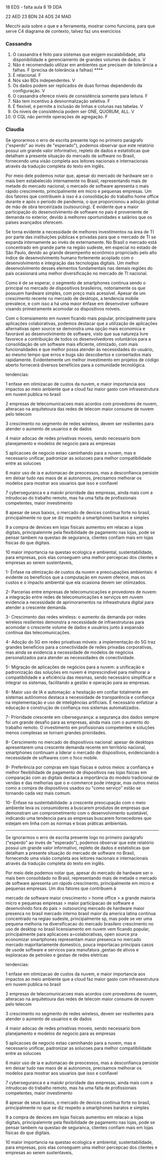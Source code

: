 18 EDS - falta aula 8
19 DDA 

22 AED 
23 BDN 
24 ADS
24 MAD

Mecchi aula sobre o que e a ferramenta, mostrar como funciona, para que serve C4 diagrama de contexto, talvez faz uns exercicios
### Cassandra
1. O cassandra é feito para sistemas que exigem escalabilidade, alta disponibilidade e gerenciamento de grandes volumes de dados. V
2. Não é recomendado utilizar em ambientes que precisam de tolerância a falhas. F (precisa de tolerância a falhas) ****
3. É relacional. F
4. Nós são BDs independentes. V
5. Os dados podem ser replicados de duas formas dependendo da configuração. V
6. O cassandra oferece níveis de consistência somente para leitura. F
7. Não tem incentivo à desnormalização seletiva. F
8. É flexível, e permite a inclusão de linhas e colunas nas tabelas. V
9. Os níveis de consistência podem ser ONE, QUORUM, ALL. V
10. O CQL não permite operações de agregação. F

### Claudia
Se ignorarmos o erro de escrita presente logo no primeiro parágrafo ("esperdo" ao invés de "esperado"), podemos observar que este relatório possui um grande valor informativo, repleto de dados e estatísticas que detalham a presente situação do mercado de software no Brasil, fornecendo uma visão completa aos leitores nacionais e internacionais através da tradução completa do texto em inglês.

Por meio dele podemos notar que, apesar do mercado de hardware ser o mais bem estabelecido internamente no Brasil, representando mais de metade do mercado nacional, o mercado de software apresenta o mais rápido crescimento, principalmente em micro e pequenas empresas. Um dos fatores que contribuem à isso é a consolidação do trabalho home office durante e após o período de pandemia, o que proporcionou a adoção global de mão de obra terceirizada (outsourcing). É evidente que a maior participação do desenvolvimento de software no país é proveniente de demanda no exterior, devido à melhores oportunidades e salários que os países avançados oferecem.

Se torna evidente a necessidade de melhores investimentos na área de TI por parte das instituições públicas e privadas para que o mercado de TI se expanda internamente ao invés de externamente. No Brasil o mercado está concentrado em grande parte na região sudeste, em especial no estado de São Paulo, devido ao grande desempenho econômico propriciado pelo alto índice de desenvolvimento humano fortemente acoplado com o desenvolvimento e integração das tecnologias digitais. Um melhor desenvolvimento desses elementos fundamentais nas demais regiões do país ocasionará uma melhor diversificação no mercado de TI nacional. 

Como é de se esperar, o segmento de smartphones continua sendo o principal no mercado de dispositivos brasileiros, notoriamente os que possuem hardware simples, com preço mais acessível. Apesar de um crescimento recente no mercado de desktops, a tendencia mobile prevalece, e com isso a há uma maior ênfase em desenvolver software visando primeiramente acomodar os dispositivos móveis.

Com o licensiamento em nuvem ficando mais popular, principalmente para aplicações colaborativas, podemos destacar que a utilização de aplicações alternativas open source se demonstra uma opção mais economica e favorável ao desenvolvimento de software, visto que sua natureza livre favorece a contribuição de todos os desenvolvedores voluntários para a consolidação de um software mais eficiente, otimizado, com mais funcionalidades e que melhor possa atender às necessidades do usuário, ao mesmo tempo que erros e bugs são descobertos e consertados mais rapidamente. Evidentemente um melhor investimento em projetos de código aberto fornecerá diversos benefícios para a comunidade tecnológica.


tendencias:

1 enfase em otimizacao de custos da nuvem, e maior importancia aos impactos ao meio ambiente que a cloud faz
maior gasto com infrasestrutura em nuvem publica no brasil

2 empresas de telecomunicacoes mais acordos com provedores de nuvem, alteracao na arquitetoura das redes de telecom
maior consume de nuvem pelo telecom

3 crescimento no segmento de redes wireless, devem ser resilientes para atender o aumento de usuarios e de dados

4 maior adocao de redes privativas moveis, sendo necessario bom planejamento e modelos de negocio para as empresas

5 aplicacoes de negocio estao caminhando para a nuvem, mas e necessario unificar, padronizar as solucoes para melhor compatibilidade entre as solucoes

6 maior uso de ia e automacao de preocessos, mas a desconfianca persiste em deixar tudo nas maos de ai autonomos, precisamos melhorar os modelos para mostrar aos usuarios que isso e confiavel

7 cyberseguranca e a maiokr prioridade das empresas, ainda mais com a intrudocao do trabalho remoto, mas ha uma falta de profissionais competentes, maior investimento

8 apesar de seus baixos, o mercado de devices continua forte no brasil, principalmente no que se diz respeito a smartphones baratos e simples

9 a compra de devices em lojas fisicais aumentou em relacao a lojas digitais, principalemnte pela flexibilidade de pagamento nas lojas, pode se pensar tambem na questao de seguranca, clientes confiam mais em lojas fisicas do que digitais.

10 maior importancia na questao ecologica e ambiental, sustentabilidade, para empresas, pois elas conseguem uma melhor percepcao dos clientes e empresas ao serem sustentaveis, 





1- Ênfase na otimização de custos da nuvem e preocupações ambientais: é evidente os benefícios que a computação em nuvem oferece, mas os custos e o impacto ambiental que ela ocasiona devem ser otiimzados.

2- Parcerias entre empresas de telecomunicações e provedores de nuvem: a integração entre redes de telecomunicações e serviços em nuvem evidencia a necessidade de aprimoramentos na infreastrutura digital para atender a crescente demanda.

3- Crescimento das redes wireless: o aumento da demanda por redes wireless resilientes demonstra a necessidade de infraestruturas para acomodar o crescente volume de dados e usuários junto à expansão contínua das telecomunicações.

4- Adoção do 5G em redes privativas móveis: a implementação do 5G traz grandes benefícios para a conectividade de redes privadas corporativas, mas ainda se evidencia a necessidade de modelos de negócios personalizados para atender as necessidades de conectividade.

5- Migração de aplicações de negócios para a nuvem: a unificação e padronização das soluções em nuvem é imprescindível para melhorar a compatibilidade e a eficiência das mesmas, sendo necessário simplificar e integrar os sistemas, facilitando a gestão e operação para as empresas.

6- Maior uso de IA e automação: a hesitação em confiar totalmente em sistemas autônomos destaca a necessidade de transparência e confiança na implementação e uso de inteligências artificiais. É necessário enfatizar a educação e construção de confiança nos sistemas automatizados.

7- Prioridade crescente em cibersegurança: a segurança dos dados sempre foi um grande desafio para as empresas, ainda mais com o aumento do trabalho remoto. O investimento em profissionais competentes e soluções menos complexas se tornam grandes prioridades.

8- Cerscimento no mercado de dispositivos nacional: apesar de desktops apresentarem uma crescente demanda recente em território nacional, smartphones continuam a liderar o mercado de dispositivos, evidenciando a necessidade de softwares com o foco mobile.

9- Preferência por compras em lojas físicas e outros meios: a confiança e melhor flexibilidade de pagamento de dispositivos nas lojas físicas em comparação com as digitais destaca a importância do modelo tradicional de vendas e das melhorias que o e-commerce pode integrar, mas outros meios como a compra de dispositivos usados ou "como serviço" estão se tornando cada vez mais comum.

10- Ênfase na sustentabilidade: a crescente preocupação com o meio ambiente leva os consumidores a buscarem produtos de empresas que demonstram um comprometimento com o desenvolvimento sustetável, indicando uma tendencia para as empresas buscarem fornecedores que estejam em linha com as normas e boas práticas ambientais. 
___
Se ignorarmos o erro de escrita presente logo no primeiro parágrafo ("esperdo" ao invés de "esperado"), podemos observar que este relatório possui um grande valor informativo, repleto de dados e estatísticas que detalham a presente situação do mercado de software no Brasil, fornecendo uma visão completa aos leitores nacionais e internacionais através da tradução completa do texto em inglês.

Por meio dele podemos notar que, apesar do mercado de hardware ser o mais bem consolidado no Brasil, representando mais de metade  o mercado de software apresenta um rápido crescimento, principalmente em micro e pequenas empresas. Um dos fatores que contribuem à 

mercado de software maior crescimento > home office > a grande maioria micro e pequenas empresas > maior participacao de software e desenvolvido fora do pais > outsourcing
mercado de hardware maior presenca no brasil
mercado interno brasil maior da america latina
continua concentrado na regiao sudeste, principalmente sp, mas pode se ver uma pequena melhoria na diversificacao do mercado brasilero
crescimento no uso de desktop no brasil
licensiamento em nuvem vem ficando popular, principalmente para aplicacoes a=colaborativas, open source pra economizar
smartphones representam maior presenca no mercado
mercado majoritariamente domestico, pouca importacao
principais casos de usode software e servicos para manufatura ,gestao de ativos e exploracao de petroleo e gestao de redes eletricas

tendencias:

1 enfase em otimizacao de custos da nuvem, e maior importancia aos impactos ao meio ambiente que a cloud faz
maior gasto com infrasestrutura em nuvem publica no brasil

2 empresas de telecomunicacoes mais acordos com provedores de nuvem, alteracao na arquitetoura das redes de telecom
maior consume de nuvem pelo telecom

3 crescimento no segmento de redes wireless, devem ser resilientes para atender o aumento de usuarios e de dados

4 maior adocao de redes privativas moveis, sendo necessario bom planejamento e modelos de negocio para as empresas

5 aplicacoes de negocio estao caminhando para a nuvem, mas e necessario unificar, padronizar as solucoes para melhor compatibilidade entre as solucoes

6 maior uso de ia e automacao de preocessos, mas a desconfianca persiste em deixar tudo nas maos de ai autonomos, precisamos melhorar os modelos para mostrar aos usuarios que isso e confiavel

7 cyberseguranca e a maiokr prioridade das empresas, ainda mais com a intrudocao do trabalho remoto, mas ha uma falta de profissionais competentes, maior investimento

8 apesar de seus baixos, o mercado de devices continua forte no brasil, principalmente no que se diz respeito a smartphones baratos e simples

9 a compra de devices em lojas fisicais aumentou em relacao a lojas digitais, principalemnte pela flexibilidade de pagamento nas lojas, pode se pensar tambem na questao de seguranca, clientes confiam mais em lojas fisicas do que digitais.

10 maior importancia na questao ecologica e ambiental, sustentabilidade, para empresas, pois elas conseguem uma melhor percepcao dos clientes e empresas ao serem sustentaveis, 

